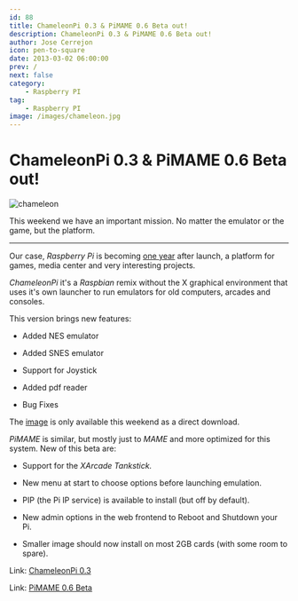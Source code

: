 ```yaml
---
id: 88
title: ChameleonPi 0.3 & PiMAME 0.6 Beta out!
description: ChameleonPi 0.3 & PiMAME 0.6 Beta out!
author: Jose Cerrejon
icon: pen-to-square
date: 2013-03-02 06:00:00
prev: /
next: false
category:
    - Raspberry PI
tag:
    - Raspberry PI
image: /images/chameleon.jpg
---
```


# ChameleonPi 0.3 & PiMAME 0.6 Beta out!

![chameleon](/images/chameleon.jpg)

This weekend we have an important mission. No matter the emulator or the game, but the platform.

---

Our case, _Raspberry Pi_ is becoming [one year](https://www.raspberrypi.org/archives/3375) after launch, a platform for games, media center and very interesting projects.

_ChameleonPi_ it's a _Raspbian_ remix without the X graphical environment that uses it's own launcher to run emulators for old computers, arcades and consoles.

This version brings new features:

-   Added NES emulator

-   Added SNES emulator

-   Support for Joystick

-   Added pdf reader

-   Bug Fixes

The [image](https://chameleon.enging.com/chameleon.v03.img.bz2) is only available this weekend as a direct download.

_PiMAME_ is similar, but mostly just to _MAME_ and more optimized for this system. New of this beta are:

-   Support for the _XArcade Tankstick._

-   New menu at start to choose options before launching emulation.

-   PIP (the Pi IP service) is available to install (but off by default).

-   New admin options in the web frontend to Reboot and Shutdown your Pi.

-   Smaller image should now install on most 2GB cards (with some room to spare).

Link: [ChameleonPi 0.3](https://chameleon.enging.com/?q=node/68)

Link: [PiMAME 0.6 Beta](https://blog.sheasilverman.com/pimame-raspberry-pi-os-download/)
